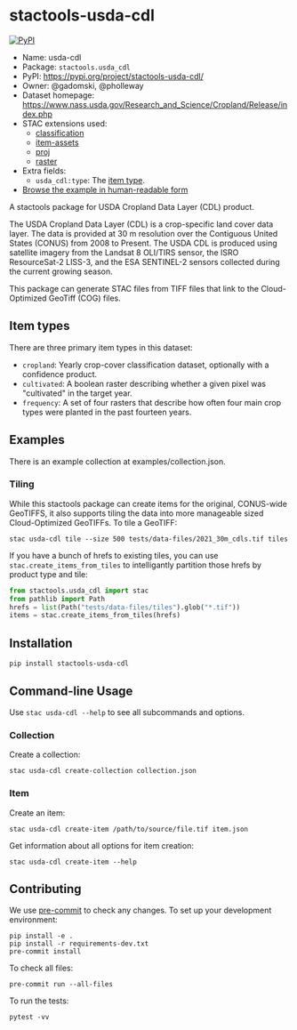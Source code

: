 # stactools-usda-cdl

[![PyPI](https://img.shields.io/pypi/v/stactools-usda-cdl)](https://pypi.org/project/stactools-usda-cdl/)

- Name: usda-cdl
- Package: `stactools.usda_cdl`
- PyPI: <https://pypi.org/project/stactools-usda-cdl/>
- Owner: @gadomski, @pholleway
- Dataset homepage: <https://www.nass.usda.gov/Research_and_Science/Cropland/Release/index.php>
- STAC extensions used:
  - [classification](https://github.com/stac-extensions/classification)
  - [item-assets](https://github.com/stac-extensions/item-assets)
  - [proj](https://github.com/stac-extensions/projection/)
  - [raster](https://github.com/stac-extensions/raster/)
- Extra fields:
  - `usda_cdl:type`: The [item type](#item-types).
- [Browse the example in human-readable form](https://radiantearth.github.io/stac-browser/#/external/raw.githubusercontent.com/stactools-packages/usda-cdl/main/examples/collection.json)

A stactools package for USDA Cropland Data Layer (CDL) product.

The USDA Cropland Data Layer (CDL) is a crop-specific land cover data layer. The data is provided at 30 m resolution over the Contiguous United States (CONUS) from 2008 to Present. The USDA CDL is produced using satellite imagery from the Landsat 8 OLI/TIRS sensor, the ISRO ResourceSat-2 LISS-3, and the ESA SENTINEL-2 sensors collected during the current growing season.

This package can generate STAC files from TIFF files that link to the Cloud-Optimized GeoTiff (COG) files.

## Item types

There are three primary item types in this dataset:

- `cropland`: Yearly crop-cover classification dataset, optionally with a confidence product.
- `cultivated`: A boolean raster describing whether a given pixel was "cultivated" in the target year.
- `frequency`: A set of four rasters that describe how often four main crop types were planted in the past fourteen years.

## Examples

There is an example collection at examples/collection.json.

### Tiling

While this stactools package can create items for the original, CONUS-wide GeoTIFFS, it also supports tiling the data into more manageable sized Cloud-Optimized GeoTIFFs.
To tile a GeoTIFF:

```shell
stac usda-cdl tile --size 500 tests/data-files/2021_30m_cdls.tif tiles
```

If you have a bunch of hrefs to existing tiles, you can use `stac.create_items_from_tiles` to intelligantly partition those hrefs by product type and tile:

```python
from stactools.usda_cdl import stac
from pathlib import Path
hrefs = list(Path("tests/data-files/tiles").glob("*.tif"))
items = stac.create_items_from_tiles(hrefs)
```

## Installation

```shell
pip install stactools-usda-cdl
```

## Command-line Usage

Use `stac usda-cdl --help` to see all subcommands and options.

### Collection

Create a collection:

```shell
stac usda-cdl create-collection collection.json
```

### Item

Create an item:

```shell
stac usda-cdl create-item /path/to/source/file.tif item.json
```

Get information about all options for item creation:

```shell
stac usda-cdl create-item --help
```

## Contributing

We use [pre-commit](https://pre-commit.com/) to check any changes.
To set up your development environment:

```shell
pip install -e .
pip install -r requirements-dev.txt
pre-commit install
```

To check all files:

```shell
pre-commit run --all-files
```

To run the tests:

```shell
pytest -vv
```
